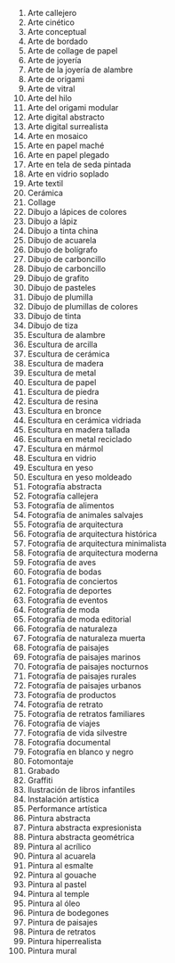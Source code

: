 01. Arte callejero
02. Arte cinético
03. Arte conceptual
04. Arte de bordado
05. Arte de collage de papel
06. Arte de joyería
07. Arte de la joyería de alambre
08. Arte de origami
09. Arte de vitral
10. Arte del hilo
11. Arte del origami modular
12. Arte digital abstracto
13. Arte digital surrealista
14. Arte en mosaico
15. Arte en papel maché
16. Arte en papel plegado
17. Arte en tela de seda pintada
18. Arte en vidrio soplado
19. Arte textil
20. Cerámica
21. Collage
22. Dibujo a lápices de colores
23. Dibujo a lápiz
24. Dibujo a tinta china
25. Dibujo de acuarela
26. Dibujo de bolígrafo
27. Dibujo de carboncillo
28. Dibujo de carboncillo
29. Dibujo de grafito
30. Dibujo de pasteles
31. Dibujo de plumilla
32. Dibujo de plumillas de colores
33. Dibujo de tinta
34. Dibujo de tiza
35. Escultura de alambre
36. Escultura de arcilla
37. Escultura de cerámica
38. Escultura de madera
39. Escultura de metal
40. Escultura de papel
41. Escultura de piedra
42. Escultura de resina
43. Escultura en bronce
44. Escultura en cerámica vidriada
45. Escultura en madera tallada
46. Escultura en metal reciclado
47. Escultura en mármol
48. Escultura en vidrio
49. Escultura en yeso
50. Escultura en yeso moldeado
51. Fotografía abstracta
52. Fotografía callejera
53. Fotografía de alimentos
54. Fotografía de animales salvajes
55. Fotografía de arquitectura
56. Fotografía de arquitectura histórica
57. Fotografía de arquitectura minimalista
58. Fotografía de arquitectura moderna
59. Fotografía de aves
60. Fotografía de bodas
61. Fotografía de conciertos
62. Fotografía de deportes
63. Fotografía de eventos
64. Fotografía de moda
65. Fotografía de moda editorial
66. Fotografía de naturaleza
67. Fotografía de naturaleza muerta
68. Fotografía de paisajes
69. Fotografía de paisajes marinos
70. Fotografía de paisajes nocturnos
71. Fotografía de paisajes rurales
72. Fotografía de paisajes urbanos
73. Fotografía de productos
74. Fotografía de retrato
75. Fotografía de retratos familiares
76. Fotografía de viajes
77. Fotografía de vida silvestre
78. Fotografía documental
79. Fotografía en blanco y negro
80. Fotomontaje
81. Grabado
82. Graffiti
83. Ilustración de libros infantiles
84. Instalación artística
85. Performance artística
86. Pintura abstracta
87. Pintura abstracta expresionista
88. Pintura abstracta geométrica
89. Pintura al acrílico
90. Pintura al acuarela
91. Pintura al esmalte
92. Pintura al gouache
93. Pintura al pastel
94. Pintura al temple
95. Pintura al óleo
96. Pintura de bodegones
97. Pintura de paisajes
98. Pintura de retratos
99. Pintura hiperrealista
100. Pintura mural